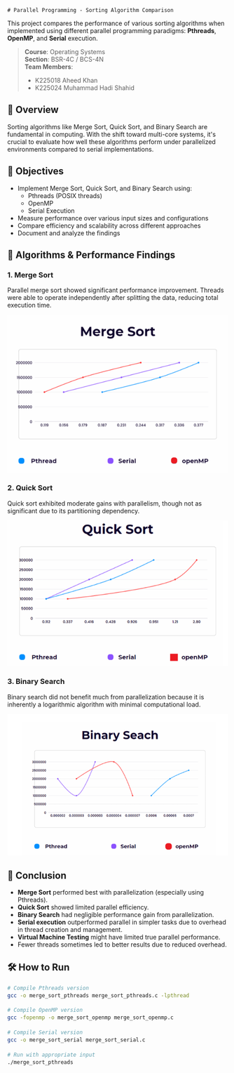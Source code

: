     # Parallel Programming - Sorting Algorithm Comparison

This project compares the performance of various sorting algorithms when implemented using different parallel programming paradigms: **Pthreads**, **OpenMP**, and **Serial** execution.

> **Course**: Operating Systems  
> **Section**: BSR-4C / BCS-4N  
> **Team Members**:  
> - K225018 Aheed Khan  
> - K225024 Muhammad Hadi Shahid  

## 📘 Overview

Sorting algorithms like Merge Sort, Quick Sort, and Binary Search are fundamental in computing. With the shift toward multi-core systems, it's crucial to evaluate how well these algorithms perform under parallelized environments compared to serial implementations.

## 🎯 Objectives

- Implement Merge Sort, Quick Sort, and Binary Search using:
  - Pthreads (POSIX threads)
  - OpenMP
  - Serial Execution
- Measure performance over various input sizes and configurations
- Compare efficiency and scalability across different approaches
- Document and analyze the findings

## 🧠 Algorithms & Performance Findings

### 1. Merge Sort

Parallel merge sort showed significant performance improvement. Threads were able to operate independently after splitting the data, reducing total execution time.

![Merge Sort Results](images/merge_sort_results.png)

### 2. Quick Sort

Quick sort exhibited moderate gains with parallelism, though not as significant due to its partitioning dependency.

![Quick Sort Results](images/quick_sort_results.png)

### 3. Binary Search

Binary search did not benefit much from parallelization because it is inherently a logarithmic algorithm with minimal computational load.

![Binary Search Results](images/binary_search_results.png)


## 🧾 Conclusion

- **Merge Sort** performed best with parallelization (especially using Pthreads).
- **Quick Sort** showed limited parallel efficiency.
- **Binary Search** had negligible performance gain from parallelization.
- **Serial execution** outperformed parallel in simpler tasks due to overhead in thread creation and management.
- **Virtual Machine Testing** might have limited true parallel performance.
- Fewer threads sometimes led to better results due to reduced overhead.

## 🛠️ How to Run

```bash
# Compile Pthreads version
gcc -o merge_sort_pthreads merge_sort_pthreads.c -lpthread

# Compile OpenMP version
gcc -fopenmp -o merge_sort_openmp merge_sort_openmp.c

# Compile Serial version
gcc -o merge_sort_serial merge_sort_serial.c

# Run with appropriate input
./merge_sort_pthreads
